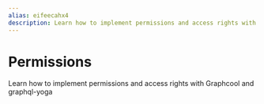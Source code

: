 ```yaml
---
alias: eifeecahx4
description: Learn how to implement permissions and access rights with Graphcool and graphql-yoga
---
```


# Permissions

Learn how to implement permissions and access rights with Graphcool and graphql-yoga